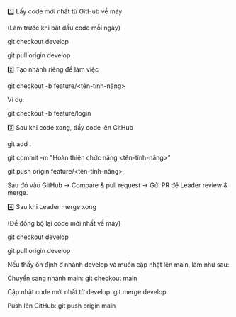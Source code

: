 1️⃣ Lấy code mới nhất từ GitHub về máy


(Làm trước khi bắt đầu code mỗi ngày)

git checkout develop

git pull origin develop


2️⃣ Tạo nhánh riêng để làm việc


git checkout -b feature/<tên-tính-năng>

Ví dụ:

git checkout -b feature/login


3️⃣ Sau khi code xong, đẩy code lên GitHub


git add .

git commit -m "Hoàn thiện chức năng <tên-tính-năng>"

git push origin feature/<tên-tính-năng>

Sau đó vào GitHub → Compare & pull request → Gửi PR để Leader review & merge.


4️⃣ Sau khi Leader merge xong


(Để đồng bộ lại code mới nhất về máy)

git checkout develop

git pull origin develop


Nếu thấy ổn định ở nhánh develop và muốn cập nhật lên main, làm như sau:


Chuyển sang nhánh main: 
git checkout main

Cập nhật code mới nhất từ develop: 
git merge develop

Push lên GitHub: 
git push origin main




